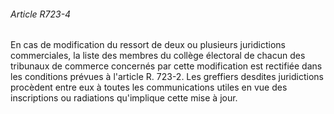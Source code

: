 ###### Article R723-4

En cas de modification du ressort de deux ou plusieurs juridictions commerciales, la liste des membres du collège électoral de chacun des tribunaux de commerce concernés par cette modification est rectifiée dans les conditions prévues à l'article R. 723-2. Les greffiers desdites juridictions procèdent entre eux à toutes les communications utiles en vue des inscriptions ou radiations qu'implique cette mise à jour.

